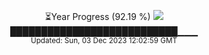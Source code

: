 <p align="center">
⏳Year Progress (92.19 %) <img src="https://file5s.ratemyserver.net/mobs/1062.gif"><br>
███████████████████████████▁▁▁ <br>
<sub>Updated: Sun, 03 Dec 2023 12:02:59 GMT</sub>
</p>

